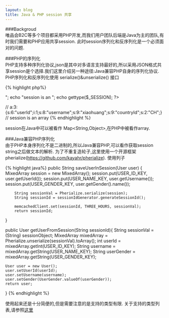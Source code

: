 ```yaml
---
layout: blog
title: Java & PHP session 共享
---
```


###Backgroud  
唯品会B2C等多个项目都采用PHP开发,而我们用户团队后端是Java为主的团队,有时我们需要和PHP应用共享session. 此时session序列化和反序列化是一个必须面对的问题.

###PHP的序列化  
PHP支持多种序列化协议,json是其中对多语言支持最好的,所以采用JSON格式共享session是个选择.我们这里介绍另一种途径:Java兼容PHP自身的序列化协议.  
PHP序列化和反序列化使用 serialize()&unserialize() 接口

{% highlight php%}
<?php
session_start();
$_SESSION['userId']=1;
$_SESSION['username']="xiaohuang";
$_SESSION['countryId']="CH";
$_SESSION['userId']=1;
echo serialize($_SESSION);
echo "<br/>";
echo "session is an ";
echo gettype($_SESSION);
?>

// a:3:{s:6:"userId";i:1;s:8:"username";s:9:"xiaohuang";s:9:"countryId";s:2:"CH";}
// session is an array
{% endhighlight %}

session在Java中可以被看作 Map<String,Object>,在PHP中被看作array.

###Java兼容PHP序列化  
由于PHP本身序列化不是二进制的,所以Java兼容PHP,可以看作获取session string之后做文本的解析. 为了不重复造轮子,这里使用一个开源框架pherialize(https://github.com/kayahr/pherialize).
使用列子

{% highlight java%}
public String saveUserInSession(User user) {
        MixedArray session = new MixedArray();
        session.put(USER_ID_KEY, user.getUserId());
        session.put(USER_NAME_KEY, user.getUsername());
        session.put(USER_GENDER_KEY, user.getGender().name());

        String sessionVal = Pherialize.serialize(session);
        String sessionId = sessionIdGenerator.generateSessionId();

        memcachedClient.set(sessionId, THREE_HOURS, sessionVal);
        return sessionId;
}

public User getUserFromSession(String sessionId){
    String sessionVal = (String) sessionObject;
    MixedArray mixedArray = Pherialize.unserialize(sessionVal).toArray();
    int userId = mixedArray.getInt(USER_ID_KEY);
    String username = mixedArray.getString(USER_NAME_KEY);
    String userGender = mixedArray.getString(USER_GENDER_KEY);

    User user = new User();
    user.setUserId(userId);
    user.setUsername(username);
    user.setGender(UserGender.valueOf(userGender));
    return user;
}
{% endhighlight %}

使用起来还是十分简便的,但是需要注意的是支持的类型有限. 关于支持的类型列表,请参照[这里](https://github.com/kayahr/pherialize/blob/master/README.md#description)
